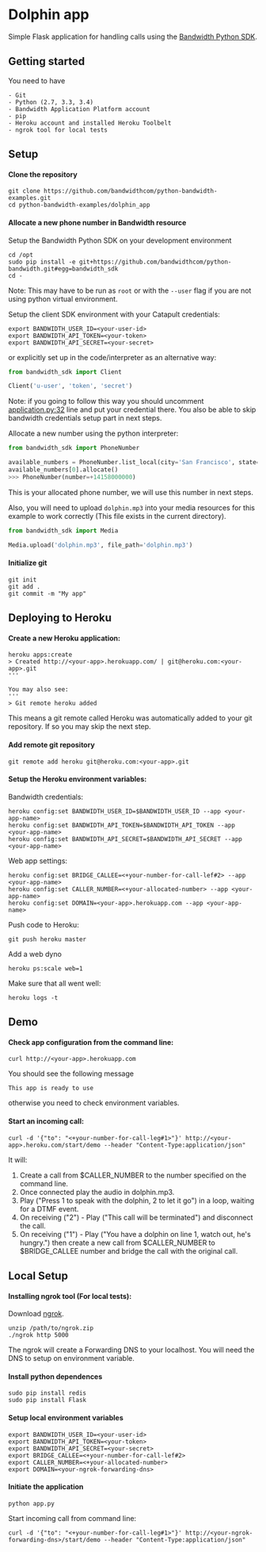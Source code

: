 # Dolphin app

Simple Flask application for handling calls using the [Bandwidth Python SDK](https://github.com/bandwidthcom/python-bandwidth).


## Getting started
You need to have

    - Git
    - Python (2.7, 3.3, 3.4)
    - Bandwidth Application Platform account
    - pip
    - Heroku account and installed Heroku Toolbelt
    - ngrok tool for local tests


## Setup

#### Clone the repository

```console
git clone https://github.com/bandwidthcom/python-bandwidth-examples.git
cd python-bandwidth-examples/dolphin_app
```
#### Allocate a new phone number in Bandwidth resource

Setup the Bandwidth Python SDK on your development environment
```console
cd /opt
sudo pip install -e git+https://github.com/bandwidthcom/python-bandwidth.git#egg=bandwidth_sdk
cd -
```
Note: This may have to be run as `root` or with the `--user` flag if you are not using python virtual environment.

Setup the client SDK environment with your Catapult credentials:
```console
export BANDWIDTH_USER_ID=<your-user-id>
export BANDWIDTH_API_TOKEN=<your-token>
export BANDWIDTH_API_SECRET=<your-secret>
```
or explicitly set up in the code/interpreter as an alternative way:

```python
from bandwidth_sdk import Client

Client('u-user', 'token', 'secret')
```

Note: if you going to follow this way you should uncomment [application.py:32](https://github.com/bandwidthcom/python-bandwidth-examples/blob/master/dolphin_app/application.py#L32) 
line and put your credential there.
You also be able to skip bandwidth credentials setup part in next steps.

Allocate a new number using the python interpreter:
```python
from bandwidth_sdk import PhoneNumber

available_numbers = PhoneNumber.list_local(city='San Francisco', state='CA')
available_numbers[0].allocate()
>>> PhoneNumber(number=+14158000000)
```
This is your allocated phone number, we will use this number in next steps.

Also, you will need to upload `dolphin.mp3` into your media resources for this example to work correctly (This file exists in the current directory).
```python
from bandwidth_sdk import Media

Media.upload('dolphin.mp3', file_path='dolphin.mp3')
```

#### Initialize git
```console
git init
git add .
git commit -m "My app"
```

##  Deploying to Heroku

#### Create a new Heroku application:
```console
heroku apps:create
> Created http://<your-app>.herokuapp.com/ | git@heroku.com:<your-app>.git
'''

You may also see:
'''
> Git remote heroku added
```
This means a git remote called Heroku was automatically added to your git repository.  If so you may skip the next step.

#### Add remote git repository
```console
git remote add heroku git@heroku.com:<your-app>.git
```

#### Setup the Heroku environment variables:

Bandwidth credentials:
```console
heroku config:set BANDWIDTH_USER_ID=$BANDWIDTH_USER_ID --app <your-app-name>
heroku config:set BANDWIDTH_API_TOKEN=$BANDWIDTH_API_TOKEN --app <your-app-name>
heroku config:set BANDWIDTH_API_SECRET=$BANDWIDTH_API_SECRET --app <your-app-name>
```

Web app settings:
```console
heroku config:set BRIDGE_CALLEE=<+your-number-for-call-lef#2> --app <your-app-name>
heroku config:set CALLER_NUMBER=<+your-allocated-number> --app <your-app-name>
heroku config:set DOMAIN=<your-app>.herokuapp.com --app <your-app-name>
```

Push code to Heroku:
```console
git push heroku master
```

Add a web dyno
```console
heroku ps:scale web=1
```

Make sure that all went well:
```console
heroku logs -t
```


## Demo

#### Check app configuration from the command line:
```console
curl http://<your-app>.herokuapp.com
```

You should see the following message
```
This app is ready to use
```
otherwise you need to check environment variables.


#### Start an incoming call:
```console
curl -d '{"to": "<+your-number-for-call-leg#1>"}' http://<your-app>.heroku.com/start/demo --header "Content-Type:application/json"
```

It will:

1. Create a call from $CALLER_NUMBER to the number specified on the command line.
2. Once connected play the audio in dolphin.mp3.
2. Play ("Press 1 to speak with the dolphin, 2 to let it go") in a loop, waiting for a DTMF event.
3. On receiving ("2") - Play ("This call will be terminated") and disconnect the call.
4. On receiving ("1") - Play ("You have a dolphin on line 1, watch out, he's hungry.") then create a new call from $CALLER_NUMBER to $BRIDGE_CALLEE number and bridge the call with the original call.


## Local Setup

#### Installing ngrok tool (For local tests):

Download [ngrok](https://ngrok.com/download).
```console
unzip /path/to/ngrok.zip
./ngrok http 5000
```

The ngrok will create a Forwarding DNS to your localhost. You will need the DNS to setup on environment variable.

#### Install python dependences
```console
sudo pip install redis
sudo pip install Flask
```

#### Setup local environment variables
```console
export BANDWIDTH_USER_ID=<your-user-id>
export BANDWIDTH_API_TOKEN=<your-token>
export BANDWIDTH_API_SECRET=<your-secret>
export BRIDGE_CALLEE=<+your-number-for-call-lef#2>
export CALLER_NUMBER=<+your-allocated-number>
export DOMAIN=<your-ngrok-forwarding-dns>
```

#### Initiate the application
```console
python app.py
```

Start incoming call from command line:
```console
curl -d '{"to": "<+your-number-for-call-leg#1>"}' http://<your-ngrok-forwarding-dns>/start/demo --header "Content-Type:application/json"
```
